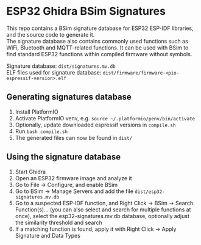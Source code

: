 # ESP32 Ghidra BSim Signatures
This repo contains a BSim signature database for ESP32 ESP-IDF libraries, and the source code to generate it.  
The signature database also contains commonly used functions such as WiFi, Bluetooth and MQTT-related functions. It can be used with BSim to find standard ESP32 functions within compiled firmware without symbols.

Signature database: `dist/signatures.mv.db`  
ELF files used for signature database: `dist/firmware/firmware-<pio-espressif-version>.elf`

## Generating signatures database
1. Install PlatformIO
2. Activate PlatformIO venv, e.g. `source ~/.platformio/penv/bin/activate`
3. Optionally, update downloaded espressif versions in `compile.sh`
4. Run `bash compile.sh`
5. The generated files can now be found in `dist/`

## Using the signature database
1. Start Ghidra
2. Open an ESP32 firmware image and analyze it
3. Go to File -> Configure, and enable BSim
4. Go to BSim -> Manage Servers and add the file `dist/esp32-signatures.mv.db`
5. Go to a suspected ESP-IDF function, and Right Click -> BSim -> Search Function(s)... (you can also select and search for multiple functions at once), select the esp32-signatures.mv.db database, optionally adjust the similarity threshold and search
6. If a matching function is found, apply it with Right Click -> Apply Signature and Data Types